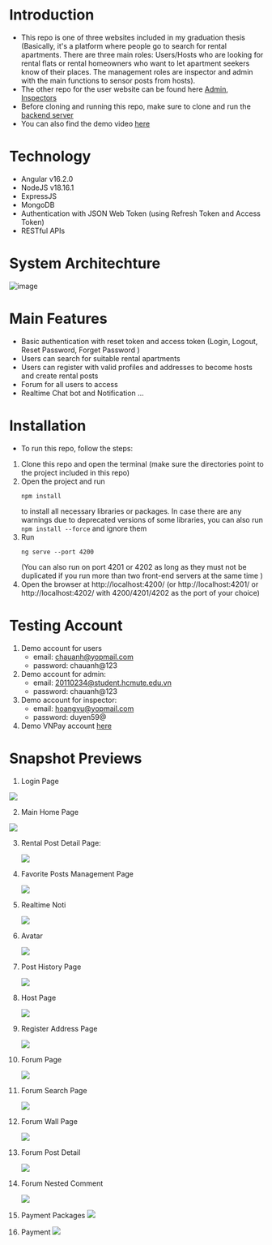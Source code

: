 # Introduction

- This repo is one of three websites included in my graduation thesis (Basically, it's a platform where people go to search for rental apartments. There are three main roles: Users/Hosts who are looking for rental flats or rental homeowners who want to let apartment seekers know of their places. The management roles are inspector and admin with the main functions to sensor posts from hosts).
- The other repo for the user website can be found here <a href='https://github.com/nguyenkieuchauanh0908/FE_RentalHubAdmin'>Admin</a>, <a href='https://github.com/nguyenkieuchauanh0908/FE_RentalHubInspector'>Inspectors</a>
- Before cloning and running this repo, make sure to clone and run the <a href='https://github.com/nguyenkieuchauanh0908/RentalHubBE'>backend server</a>
- You can also find the demo video <a href='https://youtu.be/-Bspym1C5Fw'>here</a>

# Technology

- Angular v16.2.0
- NodeJS v18.16.1
- ExpressJS
- MongoDB
- Authentication with JSON Web Token (using Refresh Token and Access Token)
- RESTful APIs

# System Architechture

![image](https://github.com/user-attachments/assets/647ec7f2-7314-452f-95b7-f18ad55eea41)

# Main Features

- Basic authentication with reset token and access token (Login, Logout, Reset Password, Forget Password )
- Users can search for suitable rental apartments
- Users can register with valid profiles and addresses to become hosts and create rental posts
- Forum for all users to access
- Realtime Chat bot and Notification
  ...

# Installation

- To run this repo, follow the steps:

1.  Clone this repo and open the terminal (make sure the directories point to the project included in this repo)
2.  Open the project and run <pre><code>npm install</code></pre> to install all necessary libraries or packages. In case there are any warnings due to deprecated versions of some libraries, you can also run <code>npm install --force</code></pre> and ignore them
3.  Run <pre><code>ng serve --port 4200</code></pre> (You can also run on port 4201 or 4202 as long as they must not be duplicated if you run more than two front-end servers at the same time )
4.  Open the browser at http://localhost:4200/ (or http://localhost:4201/ or http://localhost:4202/ with 4200/4201/4202 as the port of your choice)

# Testing Account

1.  Demo account for users
    - email: chauanh@yopmail.com
    - password: chauanh@123
2.  Demo account for admin:
    - email: 20110234@student.hcmute.edu.vn
    - password: chauanh@123
3.  Demo account for inspector:
    - email: hoangvu@yopmail.com
    - password: duyen59@
4.  Demo VNPay account <a href='https://sandbox.vnpayment.vn/apis/vnpay-demo/'>here</a>

# Snapshot Previews

1. Login Page

<img src='images/login.png'>

2. Main Home Page

<img src='./images/home.png'>

3. Rental Post Detail Page:

   <img src='images/rental-post-detail.png'>

4. Favorite Posts Management Page

   <img src='images/favorite-posts.png'>

5. Realtime Noti

   <img src='images/noti.png'>

6. Avatar

   <img src='images/avatar.png'>

7. Post History Page

   <img src='images/post-history.png'>

8. Host Page

   <img src='images/host.png'>

9. Register Address Page

   <img src='images/register-address.png'>

10. Forum Page

    <img src='images/forum.png'>

11. Forum Search Page

    <img src='images/forum-search.png'>

12. Forum Wall Page

    <img src='images/wall.png'>

13. Forum Post Detail

    <img src='images/forum-post-detail.png'>

14. Forum Nested Comment

    <img src='images/nested-comment.png'>

15. Payment Packages
    <img src='images/payment_packages.png'>

16. Payment
    <img src='images/vnpay.png'>
